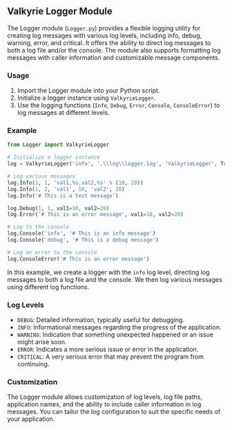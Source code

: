 
## Valkyrie Logger Module

The Logger module (`Logger.py`) provides a flexible logging utility for creating log messages with various log levels, including info, debug, warning, error, and critical. It offers the ability to direct log messages to both a log file and/or the console. The module also supports formatting log messages with caller information and customizable message components.

### Usage

1. Import the Logger module into your Python script.
2. Initialize a logger instance using `ValkyrieLogger`.
3. Use the logging functions (`Info`, `Debug`, `Error`, `Console`, `ConsoleError`) to log messages at different levels.

### Example

```python
from Logger import ValkyrieLogger

# Initialize a logger instance
log = ValkyrieLogger('info', '.\\log\\logger.log', 'ValkyrieLogger', True)

# Log various messages
log.Info(1, 1, 'val1,%s,val2,%s' % (10, 20))
log.Info(1, 2, 'val1', 10, 'val2', 20)
log.Info('# This is a test message')

log.Debug(1, 1, val1=10, val2=20)
log.Error('# This is an error message', val1=10, val2=20)

# Log to the console
log.Console('info', '# This is an info message')
log.Console('debug', '# This is a debug message')

# Log an error to the console
log.ConsoleError('# This is an error message')
```

In this example, we create a logger with the `info` log level, directing log messages to both a log file and the console. We then log various messages using different log functions.

### Log Levels

- `DEBUG`: Detailed information, typically useful for debugging.
- `INFO`: Informational messages regarding the progress of the application.
- `WARNING`: Indication that something unexpected happened or an issue might arise soon.
- `ERROR`: Indicates a more serious issue or error in the application.
- `CRITICAL`: A very serious error that may prevent the program from continuing.

### Customization

The Logger module allows customization of log levels, log file paths, application names, and the ability to include caller information in log messages. You can tailor the log configuration to suit the specific needs of your application.
